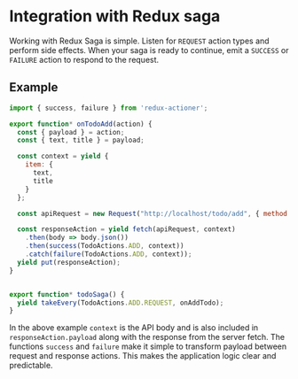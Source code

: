 # Integration with Redux saga
Working with Redux Saga is simple. Listen for `REQUEST` action types and perform side effects. When your saga is ready to continue, emit a `SUCCESS` or `FAILURE` action to respond to the request.

## Example
```javascript
import { success, failure } from 'redux-actioner';

export function* onTodoAdd(action) {
  const { payload } = action;
  const { text, title } = payload;

  const context = yield {
    item: {
      text,
      title
    }
  };

  const apiRequest = new Request("http://localhost/todo/add", { method: "POST" });

  const responseAction = yield fetch(apiRequest, context)
    .then(body => body.json())
    .then(success(TodoActions.ADD, context))
    .catch(failure(TodoActions.ADD, context));
  yield put(responseAction);
}


export function* todoSaga() {
  yield takeEvery(TodoActions.ADD.REQUEST, onAddTodo);
}
```

In the above example `context` is the API body and is also included in `responseAction.payload` along with the response from the server fetch. The functions `success` and `failure` make it simple to transform payload between request and response actions. This makes the application logic clear and predictable.
